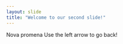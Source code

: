 ```yaml
---
layout: slide
title: "Welcome to our second slide!"
---
```

Nova promena
Use the left arrow to go back!
